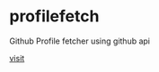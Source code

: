 # profilefetch
Github Profile fetcher using github api

[visit](https://huxxdev.github.io/github-profile/)
